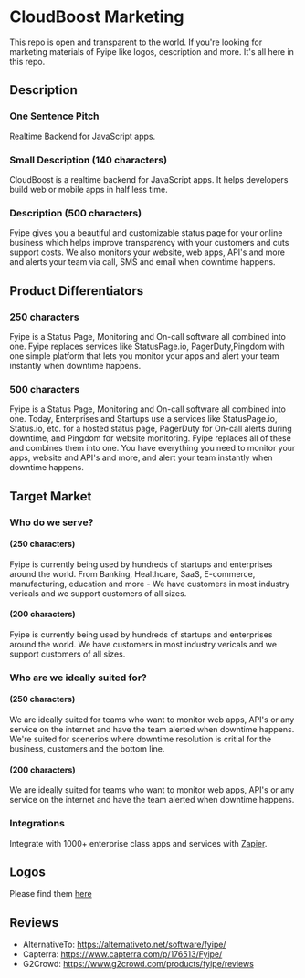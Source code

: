 # CloudBoost Marketing

This repo is open and transparent to the world. If you're looking for marketing materials of Fyipe like logos, description and more. It's all here in this repo. 

## Description

### One Sentence Pitch
Realtime Backend for JavaScript apps.

### Small Description (140 characters)
CloudBoost is a realtime backend for JavaScript apps. It helps developers build web or mobile apps in half less time. 

### Description (500 characters)
Fyipe gives you a beautiful and customizable status page for your online business which helps improve transparency with your customers and cuts support costs.
We also monitors your website, web apps, API's and more and alerts your team via call, SMS and email when downtime happens. 

## Product Differentiators

### 250 characters

Fyipe is a Status Page, Monitoring and On-call software all combined into one. Fyipe replaces services like StatusPage.io, PagerDuty,Pingdom with one simple platform that lets you monitor your apps and alert your team instantly when downtime happens.

### 500 characters

Fyipe is a Status Page, Monitoring and On-call software all combined into one. Today, Enterprises and Startups use a services like StatusPage.io, Status.io, etc. for a hosted status page, PagerDuty for On-call alerts during downtime, and Pingdom for website monitoring. Fyipe replaces all of these and combines them into one. You have everything you need to monitor your apps, website and API's and more, and alert your team instantly when downtime happens. 

## Target Market

### Who do we serve? 

#### (250 characters)

Fyipe is currently being used by hundreds of startups and enterprises around the world. From Banking, Healthcare, SaaS, E-commerce, manufacturing, education and more - We have customers in most industry vericals and we support customers of all sizes. 

#### (200 characters)

Fyipe is currently being used by hundreds of startups and enterprises around the world. We have customers in most industry vericals and we support customers of all sizes. 

### Who are we ideally suited for? 

#### (250 characters)

We are ideally suited for teams who want to monitor web apps, API's or any service on the internet and have the team alerted when downtime happens. We're suited for scenerios where downtime resolution is critial for the business, customers and the bottom line. 

#### (200 characters)
We are ideally suited for teams who want to monitor web apps, API's or any service on the internet and have the team alerted when downtime happens.

### Integrations 

Integrate with 1000+ enterprise class apps and services with [Zapier](https://zapier.com).  

## Logos

Please find them [here](/logos)

## Reviews

- AlternativeTo: https://alternativeto.net/software/fyipe/
- Capterra: https://www.capterra.com/p/176513/Fyipe/
- G2Crowd: https://www.g2crowd.com/products/fyipe/reviews
